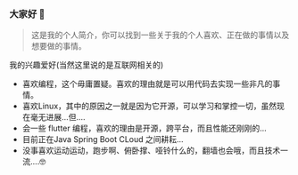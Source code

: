 ### 大家好 👋
> 这是我的个人简介，你可以找到一些关于我的个人喜欢、正在做的事情以及想要做的事情。

我的兴趣爱好(当然这里说的是互联网相关的)

- 喜欢编程，这个毋庸置疑。喜欢的理由就是可以用代码去实现一些非凡的事情。
- 喜欢Linux，其中的原因之一就是因为它开源，可以学习和掌控一切，虽然现在毫无进展...但....
- 会一些 flutter 编程，喜欢的理由是开源，跨平台，而且性能还刚刚的...
- 目前正在Java Spring Boot CLoud 之间耕耘...
- 没事喜欢运动运动，跑步啊、俯卧撑、哑铃什么的，翻墙也会哦，而且技术一流....🤓

<!--
**soragui/soragui** is a ✨ _special_ ✨ repository because its `README.md` (this file) appears on your GitHub profile.

Here are some ideas to get you started:

- 🔭 I’m currently working on ...
- 🌱 I’m currently learning ...
- 👯 I’m looking to collaborate on ...
- 🤔 I’m looking for help with ...
- 💬 Ask me about ...
- 📫 How to reach me: ...
- 😄 Pronouns: ...
- ⚡ Fun fact: ...
-->
